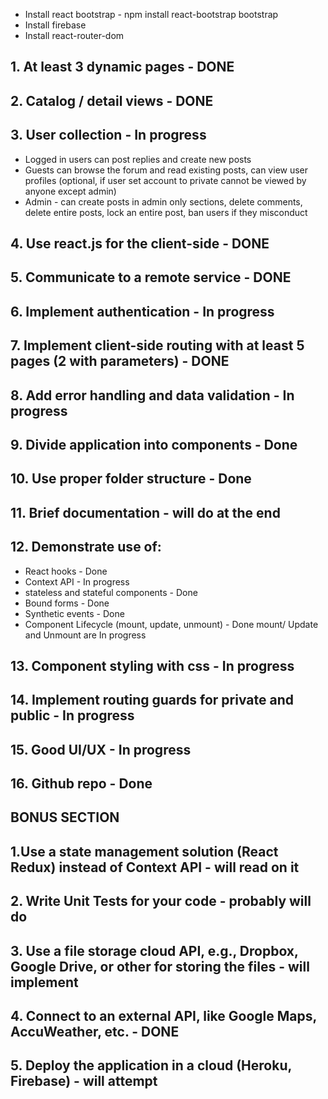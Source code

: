 - Install react bootstrap - npm install react-bootstrap bootstrap
- Install firebase
- Install react-router-dom

## 1. At least 3 dynamic pages - DONE
## 2. Catalog / detail views - DONE
## 3. User collection - In progress
 * Logged in users can post replies and create new posts
 * Guests can browse the forum and read existing posts, can view user profiles (optional, if user set account to private cannot be viewed by anyone except admin)
 * Admin - can create posts in admin only sections, delete comments, delete entire posts, lock an entire post, ban users if they misconduct
## 4. Use react.js for the client-side - DONE
## 5. Communicate to a remote service - DONE
## 6. Implement authentication - In progress
## 7. Implement client-side routing with at least 5 pages (2 with parameters) - DONE

## 8. Add error handling and data validation - In progress
## 9. Divide application into components - Done
## 10. Use proper folder structure - Done
## 11. Brief documentation - will do at the end
## 12. Demonstrate use of:
 * React hooks - Done
 * Context API - In progress
 * stateless and stateful components - Done
 * Bound forms - Done
 * Synthetic events - Done
 * Component Lifecycle (mount, update, unmount) - Done mount/ Update and Unmount are In progress
## 13. Component styling with css - In progress
## 14. Implement routing guards for private and public - In progress
## 15. Good UI/UX - In progress
## 16. Github repo - Done
## BONUS SECTION
## 1.Use a state management solution (React Redux) instead of Context API - will read on it
## 2. Write Unit Tests for your code - probably will do 
## 3. Use a file storage cloud API, e.g., Dropbox, Google Drive, or other for storing the files - will implement 
## 4. Connect to an external API, like Google Maps, AccuWeather, etc. - DONE
## 5. Deploy the application in a cloud (Heroku, Firebase) - will attempt
